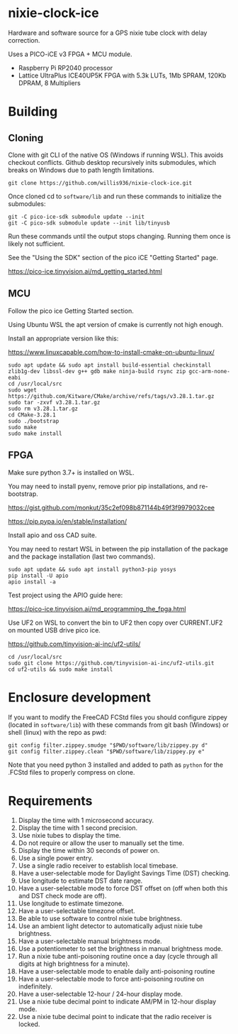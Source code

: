 # nixie-clock-ice

 Hardware and software source for a GPS nixie tube clock with delay correction.

Uses a PICO-iCE v3 FPGA + MCU module.

 - Raspberry Pi RP2040 processor
 - Lattice UltraPlus ICE40UP5K FPGA with 5.3k LUTs, 1Mb SPRAM, 120Kb DPRAM, 8 Multipliers

# Building

## Cloning

Clone with git CLI of the native OS (Windows if running WSL).
This avoids checkout conflicts.
Github desktop recursively inits submodules, which breaks on Windows due to path length limitations.

```
git clone https://github.com/willis936/nixie-clock-ice.git
```

Once cloned cd to `software/lib` and run these commands to initialize the submodules:

```
git -C pico-ice-sdk submodule update --init
git -C pico-sdk submodule update --init lib/tinyusb
```

Run these commands until the output stops changing.  Running them once is likely not sufficient.

See the "Using the SDK" section of the pico iCE "Getting Started" page.

https://pico-ice.tinyvision.ai/md_getting_started.html

## MCU

Follow the pico ice Getting Started section.

Using Ubuntu WSL the apt version of cmake is currently not high enough.

Install an appropriate version like this:

https://www.linuxcapable.com/how-to-install-cmake-on-ubuntu-linux/

```
sudo apt update && sudo apt install build-essential checkinstall zlib1g-dev libssl-dev g++ gdb make ninja-build rsync zip gcc-arm-none-eabi
cd /usr/local/src
sudo wget https://github.com/Kitware/CMake/archive/refs/tags/v3.28.1.tar.gz
sudo tar -zxvf v3.28.1.tar.gz
sudo rm v3.28.1.tar.gz
cd CMake-3.28.1
sudo ./bootstrap
sudo make
sudo make install
```

## FPGA

Make sure python 3.7+ is installed on WSL.

You may need to install pyenv, remove prior pip installations, and re-bootstrap.

https://gist.github.com/monkut/35c2ef098b871144b49f3f9979032cee

https://pip.pypa.io/en/stable/installation/

Install apio and oss CAD suite.

You may need to restart WSL in between the pip installation of the package and the package installation (last two commands).

```
sudo apt update && sudo apt install python3-pip yosys
pip install -U apio
apio install -a
```

Test project using the APIO guide here:

https://pico-ice.tinyvision.ai/md_programming_the_fpga.html

Use UF2 on WSL to convert the bin to UF2 then copy over CURRENT.UF2 on mounted USB drive pico ice.

https://github.com/tinyvision-ai-inc/uf2-utils/

```
cd /usr/local/src
sudo git clone https://github.com/tinyvision-ai-inc/uf2-utils.git
cd uf2-utils && sudo make install
```

# Enclosure development

If you want to modify the FreeCAD FCStd files you should configure zippey (located in `software/lib`) with these commands from git bash (Windows) or shell (linux) with the repo as pwd:

```
git config filter.zippey.smudge "$PWD/software/lib/zippey.py d"
git config filter.zippey.clean "$PWD/software/lib/zippey.py e"
```

Note that you need python 3 installed and added to path as `python` for the .FCStd files to properly compress on clone.

# Requirements

1. Display the time with 1 microsecond accuracy.
2. Display the time with 1 second precision.
3. Use nixie tubes to display the time.
4. Do not require or allow the user to manually set the time.
5. Display the time within 30 seconds of power on.
6. Use a single power entry.
7. Use a single radio receiver to establish local timebase.
8. Have a user-selectable mode for Daylight Savings Time (DST) checking.
9. Use longitude to estimate DST date range.
10. Have a user-selectable mode to force DST offset on (off when both this and DST check mode are off).
11. Use longitude to estimate timezone.
12. Have a user-selectable timezone offset.
13. Be able to use software to control nixie tube brightness.
14. Use an ambient light detector to automatically adjust nixie tube brightness.
15. Have a user-selectable manual brightness mode.
16. Use a potentiometer to set the brightness in manual brightness mode.
17. Run a nixie tube anti-poisoning routine once a day (cycle through all digits at high brightness for a minute).
18. Have a user-selectable mode to enable daily anti-poisoning routine
19. Have a user-selectable mode to force anti-poisoning routine on indefinitely.
20. Have a user-selectable 12-hour / 24-hour display mode.
21. Use a nixie tube decimal point to indicate AM/PM in 12-hour display mode.
22. Use a nixie tube decimal point to indicate that the radio receiver is locked.
 
 
